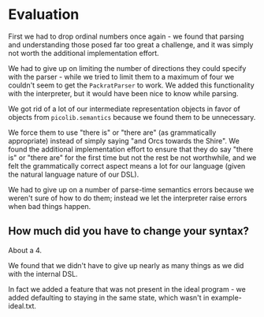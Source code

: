 # Evaluation

First we had to drop ordinal numbers once again - we found that parsing and understanding those
posed far too great a challenge, and it was simply not worth the additional implementation effort.

We had to give up on limiting the number of directions they could specify with the parser - while 
we tried to limit them to a maximum of four we couldn't seem to get the `PackratParser` to work.
We added this functionality with the interpreter, but it would have been nice to know while parsing.

We got rid of a lot of our intermediate representation objects in favor of objects from
`picolib.semantics` because we found them to be unnecessary.

We force them to use "there is" or "there are" (as grammatically appropriate) instead of simply
saying "and Orcs towards the Shire".  We found the additional implementation effort to ensure
that they do say "there is" or "there are" for the first time but not the rest be not worthwhile,
and we felt the grammatically correct aspect means a lot for our language (given the natural
language nature of our DSL).

We had to give up on a number of parse-time semantics errors because we weren't sure of how to 
do them; instead we let the interpreter raise errors when bad things happen.

## How much did you have to change your syntax?

About a 4.

We found that we didn't have to give up nearly as many things as we did with the internal DSL.

In fact we added a feature that was not present in the ideal program - we added defaulting to
staying in the same state, which wasn't in example-ideal.txt.
